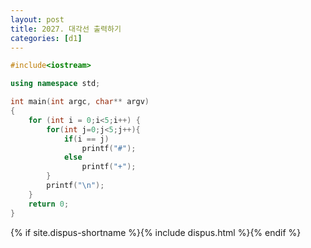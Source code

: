 ```yaml
---
layout: post
title: 2027. 대각선 출력하기
categories: [d1]
---
```


```cpp
#include<iostream>

using namespace std;

int main(int argc, char** argv)
{
	for (int i = 0;i<5;i++) {
		for(int j=0;j<5;j++){
            if(i == j)
                printf("#");
            else
                printf("+");
        }
        printf("\n");
	}	
	return 0;
}
```

{% if site.dispus-shortname %}{% include dispus.html %}{% endif %}